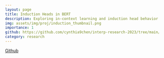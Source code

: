 ```yaml
---
layout: page
title: Induction Heads in BERT
description: Exploring in-context learning and induction head behavior in BERT.
img: assets/img/proj/induction_thumbnail.png
importance: 1
github: https://github.com/cynthia9chen/interp-research-2023/tree/main/Induction%20Heads
category: research
---
```


<a href="https://github.com/cynthia9chen/interp-research-2023/tree/main/Induction%20Heads"><i class="fab fa-github gh-icon"></i> Github</a>


